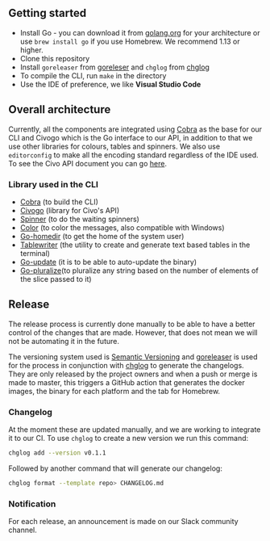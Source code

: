 ## Getting started

* Install Go - you can download it from [golang.org](https://golang.org/) for your architecture or use `brew install go` if you use Homebrew. We recommend 1.13 or higher.
* Clone this repository
* Install `goreleaser` from [goreleser](https://github.com/goreleaser/goreleaser) and `chglog` from [chglog](https://github.com/goreleaser/chglog)
* To compile the CLI, run `make` in the directory
* Use the IDE of preference, we like **Visual Studio Code**

## Overall architecture

Currently, all the components are integrated using [Cobra](https://github.com/spf13/cobra) as the base for our CLI and Civogo which is the Go interface to our API, in addition to that we use other libraries for colours, tables and spinners. We also use `editorconfig` to make all the encoding standard regardless of the IDE used. To see the Civo API document you can go [here](https://www.civo.com/api).


### Library used in the CLI

* [Cobra](https://github.com/spf13/cobra) (to build the CLI)
* [Civogo](https://github.com/civo/civogo) (library for Civo's API)
* [Spinner](https://github.com/briandowns/spinner) (to do the waiting spinners)
* [Color](https://github.com/gookit/color) (to color the messages, also compatible with Windows)
* [Go-homedir](https://github.com/mitchellh/go-homedir) (to get the home of the system user)
* [Tablewriter](https://github.com/olekukonko/tablewriter) (the utility to create and generate text based tables in the terminal)
* [Go-update](https://github.com/tj/go-update) (it is to be able to auto-update the binary)
* [Go-pluralize](https://github.com/alejandrojnm/go-pluralize)(to pluralize any string based on the number of elements of the slice passed to it)

## Release

The release process is currently done manually to be able to have a better control of the changes that are made. However, that does not mean we will not be automating it in the future.

The versioning system used is [Semantic Versioning](https://semver.org/) and [goreleaser](https://github.com/goreleaser/) is used for the process in conjunction with [chglog](https://github.com/goreleaser/chglog) to generate the changelogs. They are only released by the project owners and when a push or merge is made to master, this triggers a GitHub action that generates the docker images, the binary for each platform and the tab for Homebrew.

### Changelog

At the moment these are updated manually, and we are working to integrate it to our CI. To use `chglog` to create a new version we run this command:

```bash
chglog add --version v0.1.1
```

Followed by another command that will generate our changelog:

```bash
chglog format --template repo> CHANGELOG.md
```

### Notification

For each release, an announcement is made on our Slack community channel.
